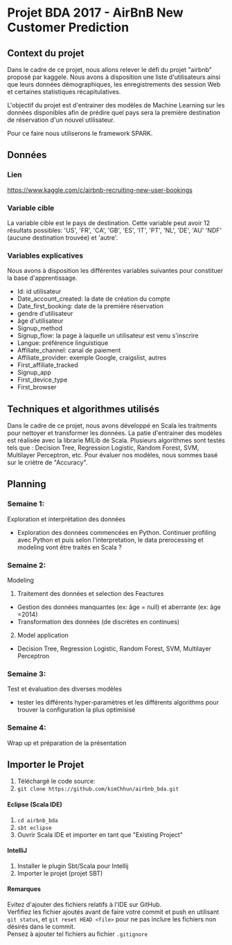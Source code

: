 # Projet BDA 2017 - AirBnB New Customer Prediction
## Context du projet
Dans le cadre de ce projet, nous allons relever le défi du projet "airbnb" proposé par kaggele. Nous avons à disposition une liste d'utilisateurs ainsi que leurs données démographiques, les enregistrements des session Web et certaines statistiques récapitulatives. 

L'objectif du projet est d'entrainer des modèles de Machine Learning sur les données disponibles afin de prédire quel pays sera la première destination de réservation d'un nouvel utilisateur.

Pour ce faire nous utiliserons le framework SPARK.

## Données
### Lien 
https://www.kaggle.com/c/airbnb-recruiting-new-user-bookings
### Variable cible
La variable cible est le pays de destination. Cette variable peut avoir 12 résultats possibles: 'US', 'FR', 'CA', 'GB', 'ES', 'IT', 'PT', 'NL', 'DE', 'AU' 'NDF' (aucune destination trouvée) et 'autre'.

### Variables explicatives
Nous avons à disposition les différentes variables suivantes pour constituer la base d'apprentissage. 
- Id: id utilisateur 
- Date_account_created: la date de création du compte 
- Date_first_booking: date de la première réservation 
- gendre d'utilisateur 
- âge d'utilisateur 
- Signup_method 
- Signup_flow: la page à laquelle un utilisateur est venu s'inscrire 
- Langue: préférence linguistique 
- Affiliate_channel: canal de paiement 
- Affiliate_provider: exemple Google, craigslist, autres 
- First_affiliate_tracked 
- Signup_app 
- First_device_type 
- First_browser

## Techniques et algorithmes utilisés
Dans le cadre de ce projet, nous avons développé en Scala les traitments pour nettoyer et transformer les données. La patie d'entrainer des modèles est réalisée avec la librarie MlLib de Scala. Plusieurs algorithmes sont testés tels que : Decision Tree, Regression Logistic, Random Forest, SVM, Multilayer Perceptron, etc. Pour évaluer nos modèles, nous sommes basé sur le criètre de "Accuracy".

## Planning
### Semaine 1:
Exploration et interprétation des données
- Exploration des données commencées en Python. Continuer profiling avec Python et puis selon l'interpretation, le data prerocessing et modeling vont être traités en Scala ?

### Semaine 2:
Modeling
1. Traitement des données et selection des Feactures
- Gestion des données manquantes (ex: âge = null) et aberrante (ex: âge =2014)
- Transformation des données (de discrètes en continues)
2. Model application
- Decision Tree, Regression Logistic, Random Forest, SVM, Multilayer Perceptron

### Semaine 3:
Test et évaluation des diverses modèles
- tester les différents hyper-paramètres et les différents algorithms pour trouver la configuration la plus optimisisé

### Semaine 4:
Wrap up et préparation de la présentation

## Importer le Projet
1. Téléchargé le code source:
1. `git clone https://github.com/kimChhun/airbnb_bda.git`

#### Eclipse (Scala IDE)
1. `cd airbnb_bda`
2. `sbt eclipse`
3. Ouvrir Scala IDE et importer en tant que "Existing Project"
#### IntelliJ
1. Installer le plugin Sbt/Scala pour Intellij
2. Importer le projet (projet SBT)

#### Remarques
Evitez d'ajouter des fichiers relatifs à l'IDE sur GitHub.<br />
Verfifiez les fichier ajoutés avant de faire votre commit et push en utilisant `git status`, et `git reset HEAD <file>` pour ne pas inclure les fichiers non désirés dans le commit.<br />
Pensez à ajouter tel fichiers au fichier `.gitignore`
